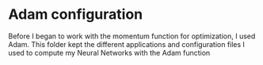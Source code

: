 # Adam configuration

Before I began to work with the momentum function for optimization, I used Adam. This folder kept the different applications and configuration files I used to compute my Neural Networks with the Adam function
